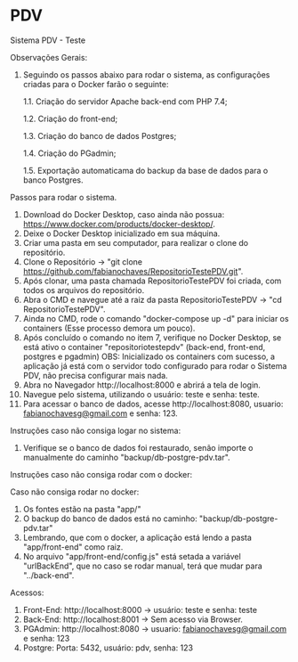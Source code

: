# PDV
Sistema PDV - Teste

Observações Gerais:

1. Seguindo os passos abaixo para rodar o sistema, as configurações criadas para o Docker farão o seguinte:

    1.1. Criação do servidor Apache back-end com PHP 7.4;

    1.2. Criação do front-end;

    1.3. Criação do banco de dados Postgres;

    1.4. Criação do PGadmin;

    1.5. Exportação automaticama do backup da base de dados para o banco Postgres.


Passos para rodar o sistema.

1. Download do Docker Desktop, caso ainda não possua: https://www.docker.com/products/docker-desktop/.
2. Deixe o Docker Desktop inicializado em sua máquina.
3. Criar uma pasta em seu computador, para realizar o clone do repositório.
4. Clone o Repositório -> "git clone https://github.com/fabianochaves/RepositorioTestePDV.git".
5. Após clonar, uma pasta chamada RepositorioTestePDV foi criada, com todos os arquivos do repositório.
6. Abra o CMD e navegue até a raiz da pasta RepositorioTestePDV -> "cd RepositorioTestePDV".
7. Ainda no CMD, rode o comando "docker-compose up -d" para iniciar os containers (Esse processo demora um pouco).
8. Após concluído o comando no item 7, verifique no Docker Desktop, se está ativo o container "repositoriotestepdv" (back-end, front-end, postgres e pgadmin)
    OBS: Inicializado os containers com sucesso, a aplicação já está com o servidor todo configurado para rodar o Sistema PDV, não precisa configurar mais nada.
9. Abra no Navegador http://localhost:8000 e abrirá a tela de login.
10. Navegue pelo sistema, utilizando o usuário: teste e senha: teste.
11. Para acessar o banco de dados, acesse http://localhost:8080, usuario: fabianochavesg@gmail.com e senha: 123.

Instruções caso não consiga logar no sistema:

1. Verifique se o banco de dados foi restaurado, senão importe o manualmente do caminho "backup/db-postgre-pdv.tar".

Instruções caso não consiga rodar com o docker:

Caso não consiga rodar no docker:
1. Os fontes estão na pasta "app/"
2. O backup do banco de dados está no caminho: "backup/db-postgre-pdv.tar"
3. Lembrando, que com o docker, a aplicação está lendo a pasta "app/front-end" como raiz.
4. No arquivo "app/front-end/config.js" está setada a variável "urlBackEnd", que no caso se rodar manual, terá que mudar para "../back-end".

Acessos:

1. Front-End: http://localhost:8000 -> usuário: teste e senha: teste
2. Back-End: http://localhost:8001 -> Sem acesso via Browser.
3. PGAdmin: http://localhost:8080 -> usuario: fabianochavesg@gmail.com e senha: 123
4. Postgre: Porta: 5432, usuário: pdv, senha: 123


